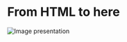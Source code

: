 # From HTML to here
![Image presentation](https://pbs.twimg.com/media/GdEfKlyXoAAkCMq?format=jpg&name=large)
